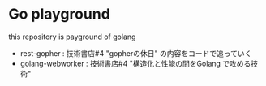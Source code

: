 # Go playground

this repository is payground of golang

- rest-gopher : 技術書店#4 "gopherの休日" の内容をコードで追っていく
- golang-webworker : 技術書店#4 "構造化と性能の間をGolang で攻める技術"